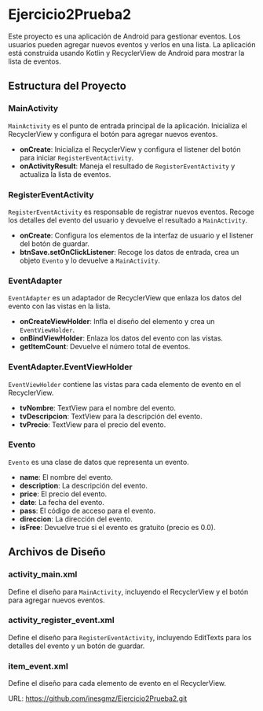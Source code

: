 # Ejercicio2Prueba2

Este proyecto es una aplicación de Android para gestionar eventos. Los usuarios pueden agregar nuevos eventos y verlos en una lista. La aplicación está construida usando Kotlin y RecyclerView de Android para mostrar la lista de eventos.

## Estructura del Proyecto

### MainActivity

`MainActivity` es el punto de entrada principal de la aplicación. Inicializa el RecyclerView y configura el botón para agregar nuevos eventos.

- **onCreate**: Inicializa el RecyclerView y configura el listener del botón para iniciar `RegisterEventActivity`.
- **onActivityResult**: Maneja el resultado de `RegisterEventActivity` y actualiza la lista de eventos.

### RegisterEventActivity

`RegisterEventActivity` es responsable de registrar nuevos eventos. Recoge los detalles del evento del usuario y devuelve el resultado a `MainActivity`.

- **onCreate**: Configura los elementos de la interfaz de usuario y el listener del botón de guardar.
- **btnSave.setOnClickListener**: Recoge los datos de entrada, crea un objeto `Evento` y lo devuelve a `MainActivity`.

### EventAdapter

`EventAdapter` es un adaptador de RecyclerView que enlaza los datos del evento con las vistas en la lista.

- **onCreateViewHolder**: Infla el diseño del elemento y crea un `EventViewHolder`.
- **onBindViewHolder**: Enlaza los datos del evento con las vistas.
- **getItemCount**: Devuelve el número total de eventos.

### EventAdapter.EventViewHolder

`EventViewHolder` contiene las vistas para cada elemento de evento en el RecyclerView.

- **tvNombre**: TextView para el nombre del evento.
- **tvDescripcion**: TextView para la descripción del evento.
- **tvPrecio**: TextView para el precio del evento.

### Evento

`Evento` es una clase de datos que representa un evento.

- **name**: El nombre del evento.
- **description**: La descripción del evento.
- **price**: El precio del evento.
- **date**: La fecha del evento.
- **pass**: El código de acceso para el evento.
- **direccion**: La dirección del evento.
- **isFree**: Devuelve true si el evento es gratuito (precio es 0.0).

## Archivos de Diseño

### activity_main.xml

Define el diseño para `MainActivity`, incluyendo el RecyclerView y el botón para agregar nuevos eventos.

### activity_register_event.xml

Define el diseño para `RegisterEventActivity`, incluyendo EditTexts para los detalles del evento y un botón de guardar.

### item_event.xml

Define el diseño para cada elemento de evento en el RecyclerView.

URL: https://github.com/inesgmz/Ejercicio2Prueba2.git

